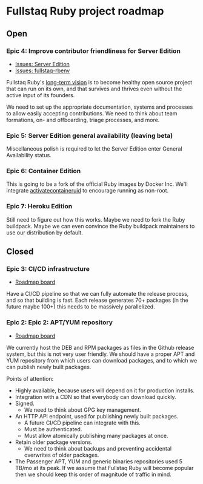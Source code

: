 # Fullstaq Ruby project roadmap

## Open

### Epic 4: Improve contributor friendliness for Server Edition

 * [Issues: Server Edition](https://github.com/fullstaq-labs/fullstaq-ruby-server-edition/milestone/3)
 * [Issues: fullstaq-rbenv](https://github.com/fullstaq-labs/fullstaq-rbenv/milestone/1)

Fullstaq Ruby's [long-term vision](https://www.joyfulbikeshedding.com/blog/2020-05-15-why-fullstaq-ruby.html) is to become healthy open source project that can run on its own, and that survives and thrives even without the active input of its founders.

We need to set up the appropriate documentation, systems and processes to allow easily accepting contributions. We need to think about team formations, on- and offboarding, triage processes, and more.

### Epic 5: Server Edition general availability (leaving beta)

Miscellaneous polish is required to let the Server Edition enter General Availability status.

### Epic 6: Container Edition

This is going to be a fork of the official Ruby images by Docker Inc. We'll integrate [activatecontaineruid](https://github.com/fullstaq-labs/activatecontaineruid) to encourage running as non-root.

### Epic 7: Heroku Edition

Still need to figure out how this works. Maybe we need to fork the Ruby buildpack. Maybe we can even convince the Ruby buildpack maintainers to use our distribution by default.

## Closed

### Epic 3: CI/CD infrastructure

 * [Roadmap board](https://github.com/fullstaq-labs/fullstaq-ruby-umbrella/projects/2)

Have a CI/CD pipeline so that we can fully automate the release process, and so that building is fast. Each release generates 70+ packages (in the future maybe 100+) this needs to be massively parallelized.

### Epic 2: Epic 2: APT/YUM repository

 * [Roadmap board](https://github.com/fullstaq-labs/fullstaq-ruby-umbrella/projects/1)

We currently host the DEB and RPM packages as files in the Github release system, but this is not very user friendly. We should have a proper APT and YUM repository from which users can download packages, and to which we can publish newly built packages.

Points of attention:

 * Highly available, because users will depend on it for production installs.
 * Integration with a CDN so that everybody can download quickly.
 * Signed. 
   - We need to think about GPG key management.
 * An HTTP API endpoint, used for publishing newly built packages.
   - A future CI/CD pipeline can integrate with this.
   - Must be authenticated.
   - Must allow atomically publishing many packages at once.
 * Retain older package versions.
   - We need to think about backups and preventing accidental overwrites of older packages.
 * The Passenger APT, YUM and generic binaries repositories used 5 TB/mo at its peak. If we assume that Fullstaq Ruby will become popular then we should keep this order of magnitude of traffic in mind.
